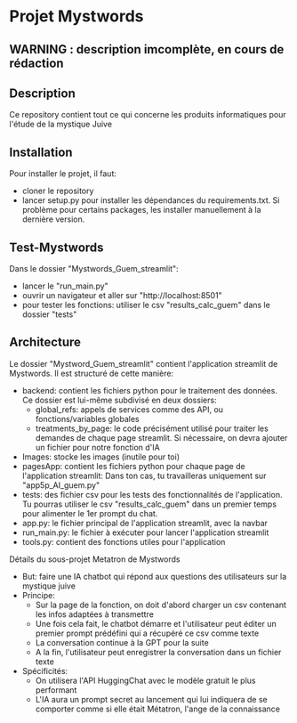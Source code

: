 # Projet Mystwords

## WARNING : description imcomplète, en cours de rédaction

## Description
Ce repository contient tout ce qui concerne les produits informatiques pour l'étude de la mystique Juive


## Installation
Pour installer le projet, il faut:
- cloner le repository
- lancer setup.py pour installer les dépendances du requirements.txt. Si problème pour certains packages, les installer manuellement à la dernière version.

## Test-Mystwords
Dans le dossier "Mystwords_Guem_streamlit":
- lancer le "run_main.py"
- ouvrir un navigateur et aller sur "http://localhost:8501"
- pour tester les fonctions: utiliser le csv "results_calc_guem" dans le dossier "tests"

## Architecture
Le dossier "Mystword_Guem_streamlit" contient l'application streamlit de Mystwords.
Il est structuré de cette manière:
- backend: contient les fichiers python pour le traitement des données. Ce dossier est lui-même subdivisé en deux dossiers:
  - global_refs: appels de services comme des API, ou fonctions/variables globales
  - treatments_by_page: le code précisément utilisé pour traiter les demandes de chaque page streamlit. Si nécessaire, on devra ajouter un fichier pour notre fonction d'IA
- Images: stocke les images (inutile pour toi)
- pagesApp: contient les fichiers python pour chaque page de l'application streamlit: Dans ton cas, tu travailleras uniquement sur "app5p_AI_guem.py"
- tests: des fichier csv pour les tests des fonctionnalités de l'application. Tu pourras utiliser le csv "results_calc_guem" dans un premier temps pour alimenter le 1er prompt du chat.
- app.py: le fichier principal de l'application streamlit, avec la navbar
- run_main.py: le fichier à exécuter pour lancer l'application streamlit
- tools.py: contient des fonctions utiles pour l'application

Détails du sous-projet Metatron de Mystwords
- But: faire une IA chatbot qui répond aux questions des utilisateurs sur la mystique juive
- Principe:
    - Sur la page de la fonction, on doit d'abord charger un csv contenant les infos adaptées à transmettre
    - Une fois cela fait, le chatbot démarre et l'utilisateur peut éditer un premier prompt prédéfini qui a récupéré ce csv comme texte
    - La conversation continue à la GPT pour la suite
    - A la fin, l'utilisateur peut enregistrer la conversation dans un fichier texte
- Spécificités:
    - On utilisera l'API HuggingChat avec le modèle gratuit le plus performant
    - L'IA aura un prompt secret au lancement qui lui indiquera de se comporter comme si elle était Métatron, l'ange de la connaissance

